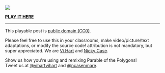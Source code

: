 ![](http://i.imgur.com/NcsRW1q.png)

**[PLAY IT HERE](http://ncase.me/polygons)**

---

This playable post is [public domain (CC0)](http://creativecommons.org/publicdomain/zero/1.0).
			
Please feel free to use this in your classrooms,
make video/picture/text adaptations,
or modify the source code!
attribution is not mandatory, but super appreciated.
We are [Vi Hart](http://vihart.com/) and [Nicky Case](http://ncase.me/).
		
Show us how you're using and remixing Parable of the Polygons!    
Tweet us at
[@vihartvihart](https://twitter.com/vihartvihart) and
[@ncasenmare](https://twitter.com/ncasenmare).